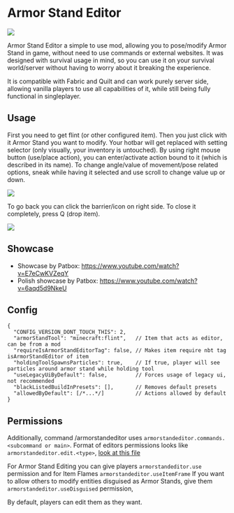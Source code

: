 # Armor Stand Editor
![](https://i.imgur.com/bWlrGhT.png)

Armor Stand Editor a simple to use mod, allowing you to pose/modify Armor Stand in game,
without need to use commands or external websites.
It was designed with survival usage in mind, so you can use it on your survival world/server without having
to worry about it breaking the experience.

It is compatible with Fabric and Quilt and can work purely server side, allowing vanilla
players to use all capabilities of it, while still being fully functional in singleplayer. 

## Usage
First you need to get flint (or other configured item). Then you just click with it Armor Stand 
you want to modify. Your hotbar will get replaced with setting selector (only visually, your inventory is untouched).
By using right mouse button (use/place action), you can enter/activate action bound to it (which is described
in its name). To change angle/value of movement/pose related options, sneak while having it selected and use scroll
to change value up or down.

![](https://i.imgur.com/rXyXQBQ.png)

To go back you can click the barrier/icon on right side.
To close it completely, press Q (drop item).

![](https://i.imgur.com/uDIaSBm.gif)

## Showcase
- Showcase by Patbox: https://www.youtube.com/watch?v=E7eCwKVZeqY
- Polish showcase by Patbox: https://www.youtube.com/watch?v=6aqd5d9NkeU

## Config
```json5
{
  "CONFIG_VERSION_DONT_TOUCH_THIS": 2,
  "armorStandTool": "minecraft:flint",   // Item that acts as editor, can be from a mod
  "requireIsArmorStandEditorTag": false, // Makes item require nbt tag isArmorStandEditor of item
  "holdingToolSpawnsParticles": true,    // If true, player will see particles around armor stand while holding tool
  "useLegacyUiByDefault": false,         // Forces usage of legacy ui, not recommended
  "blackListedBuildInPresets": [],       // Removes default presets
  "allowedByDefault": [/*...*/]          // Actions allowed by default
}
```

## Permissions
Additionally, command /armorstandeditor uses `armorstandeditor.commands.<subcommand or main>`.
Format of editors permissions looks like `armorstandeditor.edit.<type>`, [look at this file](https://github.com/Patbox/ArmorStandEditor/blob/master/src/main/java/eu/pb4/armorstandeditor/EditorActions.java)

For Armor Stand Editing you can give players `armorstandeditor.use` permission and for Item Flames `armorstandeditor.useItemFrame`
If you want to allow others to modify entities disguised as Armor Stands, give them `armorstandeditor.useDisguised` permission,

By default, players can edit them as they want.
